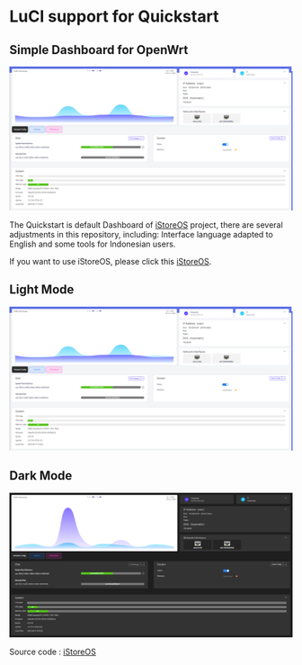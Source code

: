 # LuCI support for Quickstart

## Simple Dashboard for OpenWrt

<img alt="Preview" src="https://raw.githubusercontent.com/animegasan/mikwrt/main/preview/luci-app-quickstart_lightmode.png"/>

The Quickstart is default Dashboard of <a href="http://www.alpinelinux.org" target="_blank">iStoreOS</a> project, there are several adjustments in this repository, including: Interface language adapted to English and some tools for Indonesian users.

If you want to use iStoreOS, please click this  <a href="http://www.alpinelinux.org" target="_blank">iStoreOS</a>.

## Light Mode
<img alt="Preview" src="https://raw.githubusercontent.com/animegasan/mikwrt/main/preview/luci-app-quickstart_lightmode.png"/>

## Dark Mode
<img alt="Preview" src="https://raw.githubusercontent.com/animegasan/mikwrt/main/preview/luci-app-quickstart_darkmode.png"/>

Source code : [iStoreOS](https://github.com/istoreos/istoreos)
